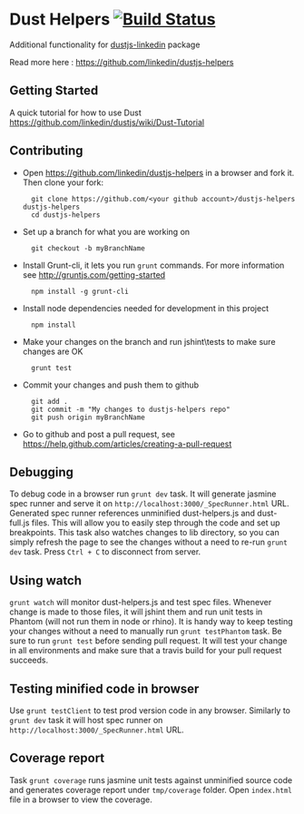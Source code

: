 # Dust Helpers  [![Build Status](https://secure.travis-ci.org/linkedin/dustjs-helpers.png)](http://travis-ci.org/linkedin/dustjs-helpers)
Additional functionality for [dustjs-linkedin](http://linkedin.github.com/dustjs/) package

Read more here : <https://github.com/linkedin/dustjs-helpers>

## Getting Started
A quick tutorial for how to use Dust <https://github.com/linkedin/dustjs/wiki/Dust-Tutorial>

## Contributing
* Open https://github.com/linkedin/dustjs-helpers in a browser and fork it. Then clone your fork:

        git clone https://github.com/<your github account>/dustjs-helpers dustjs-helpers
        cd dustjs-helpers

* Set up a branch for what you are working on

        git checkout -b myBranchName

* Install Grunt-cli, it lets you run `grunt` commands. For more information see <http://gruntjs.com/getting-started>

        npm install -g grunt-cli

* Install node dependencies needed for development in this project

        npm install

* Make your changes on the branch and run jshint\tests to make sure changes are OK

        grunt test

* Commit your changes and push them to github

        git add .
        git commit -m "My changes to dustjs-helpers repo"
        git push origin myBranchName

* Go to github and post a pull request, see <https://help.github.com/articles/creating-a-pull-request>

## Debugging
To debug code in a browser run `grunt dev` task. It will generate jasmine spec runner and serve it on `http://localhost:3000/_SpecRunner.html` URL.
Generated spec runner references unminified dust-helpers.js and dust-full.js files. This will allow you to easily step through the code and set up breakpoints.
This task also watches changes to lib directory, so you can simply refresh the page to see the changes without a need to re-run `grunt dev` task. Press `Ctrl + C` to disconnect from server.

## Using watch
`grunt watch` will monitor dust-helpers.js and test spec files. Whenever change is made to those files, it will jshint them and run unit tests in Phantom (will not run them in node or rhino).
 It is handy way to keep testing your changes without a need to manually run `grunt testPhantom` task.
 Be sure to run `grunt test` before sending pull request. It will test your change in all environments and make sure that a travis build for your pull request succeeds.

## Testing minified code in browser
Use `grunt testClient` to test prod version code in any browser. Similarly to `grunt dev` task it will host spec runner on `http://localhost:3000/_SpecRunner.html` URL.

## Coverage report
Task `grunt coverage` runs jasmine unit tests against unminified source code and generates coverage report under `tmp/coverage` folder.
Open `index.html` file in a browser to view the coverage.